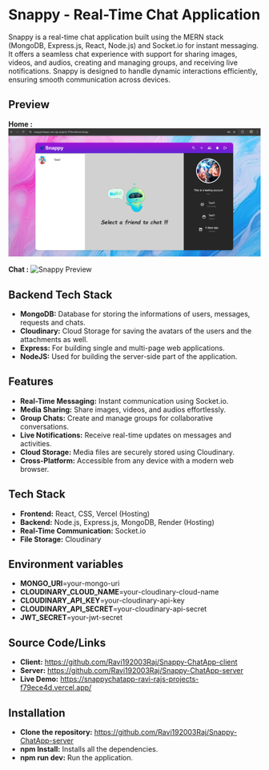 # Snappy - Real-Time Chat Application

Snappy is a real-time chat application built using the MERN stack (MongoDB, Express.js, React, Node.js) and Socket.io for instant messaging. It offers a seamless chat experience with support for sharing images, videos, and audios, creating and managing groups, and receiving live notifications. Snappy is designed to handle dynamic interactions efficiently, ensuring smooth communication across devices.

## Preview
**Home :**
![Snappy Preview](https://github.com/Ravi192003Raj/Snappy-ChatApp-client/blob/main/public/Home.PNG)


**Chat :**
![Snappy Preview](./public/Chat2.PNG)



## Backend Tech Stack
- **MongoDB:** Database for storing the informations of users, messages, requests and chats.
- **Cloudinary:** Cloud Storage for saving the avatars of the users and the attachments as well.
- **Express:** For building single and multi-page web applications.
- **NodeJS:** Used for building the server-side part of the application.

## Features

- **Real-Time Messaging:** Instant communication using Socket.io.
- **Media Sharing:** Share images, videos, and audios effortlessly.
- **Group Chats:** Create and manage groups for collaborative conversations.
- **Live Notifications:** Receive real-time updates on messages and activities.
- **Cloud Storage:** Media files are securely stored using Cloudinary.
- **Cross-Platform:** Accessible from any device with a modern web browser.

## Tech Stack

- **Frontend:** React, CSS, Vercel (Hosting)
- **Backend:** Node.js, Express.js, MongoDB, Render (Hosting)
- **Real-Time Communication:** Socket.io
- **File Storage:** Cloudinary

## Environment variables

- **MONGO_URI**=your-mongo-uri
- **CLOUDINARY_CLOUD_NAME**=your-cloudinary-cloud-name
- **CLOUDINARY_API_KEY**=your-cloudinary-api-key
- **CLOUDINARY_API_SECRET**=your-cloudinary-api-secret
- **JWT_SECRET**=your-jwt-secret

## Source Code/Links

- **Client:** https://github.com/Ravi192003Raj/Snappy-ChatApp-client
- **Server:** https://github.com/Ravi192003Raj/Snappy-ChatApp-server
- **Live Demo:** https://snappychatapp-ravi-rajs-projects-f79ece4d.vercel.app/

## Installation

- **Clone the repository:** https://github.com/Ravi192003Raj/Snappy-ChatApp-server
- **npm Install:** Installs all the dependencies.
- **npm run dev:** Run the application.
